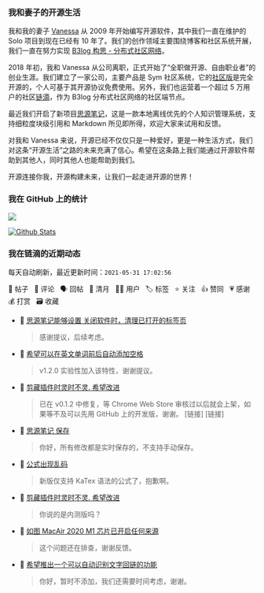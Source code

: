 ### 我和妻子的开源生活

我和我的妻子 [Vanessa](https://github.com/Vanessa219) 从 2009 年开始编写开源软件，其中我们一直在维护的 Solo 项目到现在已经有 10 年了。我们的创作领域主要围绕博客和社区系统开展，我们一直在努力实现 [B3log 构思 - 分布式社区网络](https://ld246.com/article/1546941897596)。

2018 年初，我和 Vanessa 从公司离职，正式开始了“全职做开源、自由职业者”的创业生涯。我们建立了一家公司，主要产品是 Sym 社区系统，它的[社区版](https://github.com/88250/symphony)是完全开源的，个人可基于其开源协议免费使用。另外，我们也运营着一个超过 5 万用户的社区[链滴](https://ld246.com)，作为 B3log 分布式社区网络的社区端节点。

最近我们开启了新项目[思源笔记](https://github.com/siyuan-note/siyuan)，这是一款本地离线优先的个人知识管理系统，支持细粒度块级引用和 Markdown 所见即所得，欢迎大家来试用和反馈。

对我和 Vanessa 来说，开源已经不仅仅只是一种爱好，更是一种生活方式，我们对这条“开源生活”之路的未来充满了信心。希望在这条路上我们能通过开源软件帮助到其他人，同时其他人也能帮助到我们。

开源连接你我，开源构建未来，让我们一起走进开源的世界！

### 我在 GitHub 上的统计

<a title="Hits" target="_blank" href="https://github.com/88250/88250"><img src="https://hits.b3log.org/88250/88250.svg"></a>

[![Github Stats](https://github-readme-stats.vercel.app/api?username=88250&theme=tokyonight&show_icons=true)](https://github.com/88250)

<!--events start -->

### 我在链滴的近期动态

每天自动刷新，最近更新时间：`2021-05-31 17:02:56`

📝 帖子 &nbsp; 💬 评论 &nbsp; 🗣 回帖 &nbsp; 🌙 清月 &nbsp; 👨‍💻 用户 &nbsp; 🏷️ 标签 &nbsp; ⭐️ 关注 &nbsp; 👍 赞同 &nbsp; 💗 感谢 &nbsp; 💰 打赏 &nbsp; 🗃 收藏

* 💬 [思源笔记能够设置   关闭软件时，清理已打开的标签页](https://ld246.com/article/1622450238900/comment/1622450613361#comments)

  > 感谢提议，后续考虑。
* 💬 [希望可以在英文单词前后自动添加空格](https://ld246.com/article/1622443592728/comment/1622449086509#comments)

  > v1.2.0 实验性加入该特性，谢谢提议。
* 💬 [剪藏插件时灵时不灵. 希望改进](https://ld246.com/article/1622302551013/comment/1622366560187#comments)

  > 已在 v0.1.2 中修复，等 Chrome Web Store 审核过以后就会上架，如果等不及可以先用 GitHub 上的开发版，谢谢。 [链接] [链接]
* 💬 [思源笔记 保存](https://ld246.com/article/1622341154740/comment/1622347650071#comments)

  > 你好，所有修改都是实时保存的，不支持手动保存。
* 💬 [公式出现乱码](https://ld246.com/article/1622306240991/comment/1622347571835#comments)

  > 新版仅支持 KaTex 语法的公式了，抱歉啊。
* 💬 [剪藏插件时灵时不灵. 希望改进](https://ld246.com/article/1622302551013/comment/1622347488242#comments)

  > 你说的是内测版吗？
* 💬 [如图 MacAir 2020 M1 芯片已开启任何来源](https://ld246.com/article/1622325515137/comment/1622347454314#comments)

  > 这个问题还在排查，谢谢反馈。
* 💬 [希望推出一个可以自动识别文字回链的功能](https://ld246.com/article/1622227311647/comment/1622249744334#comments)

  > 你好，暂时不添加，我们还需要时间考虑，谢谢。


<!--events end -->
